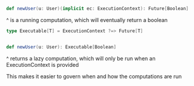 ```scala worksheet
def newUser(u: User)(implicit ec: ExecutionContext): Future[Boolean]
```

^ is a running computation, which will eventually return a boolean

```scala worksheet
type Executable[T] = ExecutionContext ?=> Future[T]


def newUser(u: User): Executable[Boolean]
```

^ returns a lazy computation, which will only be run when an ExecutionContext is provided

This makes it easier to govern when and how the computations are run